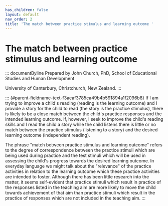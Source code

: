 ```yaml
---
has_children: false
layout: default
nav_order: 2
title: 'The match between practice stimulus and learning outcome '
---
```

# The match between practice stimulus and learning outcome 


::: documentByline
Prepared by John Church, PhD, School of Educational Studies and Human
Development

University of Canterbury, Christchurch, New Zealand.
:::

::: {#parent-fieldname-text-f3aeaf3785ca49b4b591894a1f2096b8}
If I am trying to improve a child's reading (reading is the learning
outcome) and I provide a story for the child to read (the story is the
practice stimulus), there is likely to be a close match between the
child's practice responses and the intended learning outcome. If,
however, I seek to improve the child's reading skills and I read the
child a story while the child listens there is little or no match
between the practice stimulus (listening to a story) and the desired
learning outcome (independent reading).

The phrase "match between practice stimulus and learning outcome" refers
to the degree of correspondence between the practice stimuli which are
being used during practice and the test stimuli which will be used in
assessing the child's progress towards the desired learning outcome. In
everyday language we might talk about the "relevance" of the practice
activities in relation to the learning outcome which these practice
activities are intended to foster. Although there has been little
research into the matter, it seems self-evident that practice stimuli
which result in practice of the responses listed in the teaching aim are
more likely to move the child towards achievement of that aim than
practice stimuli which result in the practice of responses which are not
included in the teaching aim.
:::
